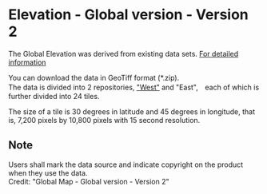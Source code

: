 # Elevation - Global version - Version 2

The Global Elevation was derived from existing data sets. [For detailed information](https://globalmaps.github.io/el.html)


You can download the data in GeoTiff format (*.zip).  
The data is divided into 2 repositories, ["West"](https://github.com/globalmaps/gm_el_v2_west/) and "East",　each of which is further divided into 24 tiles. 

The size of a tile is 30 degrees in latitude and 45 degrees in longitude, 
that is, 7,200 pixels by 10,800 pixels with 15 second resolution.

## Note
Users shall mark the data source and indicate copyright on the product when they use the data.  
Credit: "Global Map - Global version - Version 2"  
